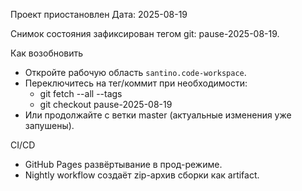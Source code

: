 Проект приостановлен
Дата: 2025-08-19

Снимок состояния зафиксирован тегом git: pause-2025-08-19.

Как возобновить
- Откройте рабочую область `santino.code-workspace`.
- Переключитесь на тег/коммит при необходимости:
  - git fetch --all --tags
  - git checkout pause-2025-08-19
- Или продолжайте с ветки master (актуальные изменения уже запушены).

CI/CD
- GitHub Pages развёртывание в прод-режиме.
- Nightly workflow создаёт zip-архив сборки как artifact.
